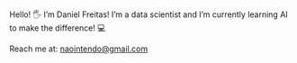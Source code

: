 Hello! 🖐
I’m Daniel Freitas! I’m a data scientist and I’m currently learning AI to make the difference! 💻

Reach me at: naointendo@gmail.com
